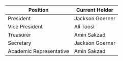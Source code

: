 | Position                | Current Holder  |
|-------------------------|-----------------|
| President               | Jackson Goerner |
| Vice President          | Ali Toosi       |
| Treasurer               | Amin Sakzad     |
| Secretary               | Jackson Goerner |
| Academic Representative | Amin Sakzad     |